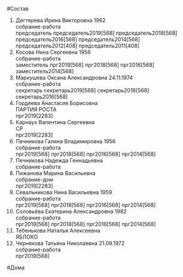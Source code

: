 #Состав  
1. Дегтярева Ирина Викторовна 1962  
    собрание-работа  
    председатель председатель2019[568] председатель2018[568] председатель2016[568] председатель2014[568] председатель2012[408] председатель2011[408]  
2. Косова Нина Сергеевна 1956  
    собрание-работа  
    заместитель прг2019[568] прг2018[568] прг2016[568] заместитель2014[568]  
3. Маркушева Оксана Александровна 24.11.1974  
    собрание-работа  
    секретарь секретарь2019[568] секретарь2018[568] секретарь2016[568]  
4. Гордеева Анастасия Борисовна  
    ПАРТИЯ РОСТА  
    прг2019[2283]  
5. Карнаух Валентина Сергеевна  
    СР  
    прг2019[2283]  
6. Печникова Галина Владимировна 1956  
    собрание-работа  
    прг2019[568] прг2018[568] прг2016[568] прг2014[568]  
7. Печникова Надежда Геннадьевна  
    собрание-работа  
8. Пижанова Марина Васильевна  
    собрание-дом  
    прг2019[2283]  
9. Севальникова Нина Васильевна 1959  
    собрание-работа  
    прг2019[568] прг2018[568] прг2016[568] прг2014[568]  
10. Соловьёва Екатерина Александровна 1982  
    собрание-работа  
    прг2019[568] прг2018[568] прг2016[568] прг2014[568]  
11. Тебенькова Наталья Алексеевна  
    ЯБЛОКО  
12. Чернякова Татьяна Николаевна 21.09.1972  
    собрание-работа  
    прг2019[568]  
  
#Дома  

